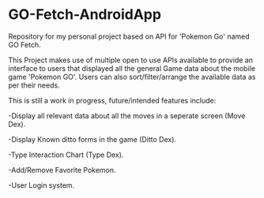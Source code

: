# GO-Fetch-AndroidApp
Repository for my personal project based on API for 'Pokemon Go' named GO Fetch.

This Project makes use of multiple open to use APIs available to provide an interface to users that displayed all the general Game data about the mobile game 'Pokemon GO'. Users can also sort/filter/arrange the available data as per their needs.

This is still a work in progress, future/intended features include:

-Display all relevant data about all the moves in a seperate screen (Move Dex).

-Display Known ditto forms in the game (Ditto Dex).

-Type Interaction Chart (Type Dex).

-Add/Remove Favorite Pokemon.

-User Login system.

